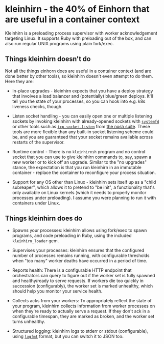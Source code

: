 # kleinhirn - the 40% of Einhorn that are useful in a container context

Kleinhirn is a preloading process supervisor with worker
acknowledgement targeting Linux. It supports Ruby with preloading out
of the box, and can also run regular UNIX programs using plain
fork/exec.

## Things kleinhirn doesn't do

Not all the things einhorn does are useful in a container context (and
are done better by other tools), so kleinhirn doesn't even
attempt to do them. Here they are:

* In-place upgrades - kleinhirn expects that you have a deploy
  strategy that involves a load balancer and (potentially) blue/green
  deploys. It'll tell you the state of your processes, so you can hook
  into e.g. k8s liveness checks, though.

* Listen socket handling - you can easily open one or multiple
  listening sockets by invoking kleinhirn with already-opened sockets
  with [`systemfd`](https://github.com/mitsuhiko/systemfd) or other
  tools such as
  [`tcp-socket-listen`](https://jdebp.eu/Softwares/nosh/guide/commands/tcp-socket-listen.xml)
  from [the nosh suite](https://jdebp.eu/Softwares/nosh). These tools
  are more flexible than any built-in socket listening scheme could
  be, and you are guaranteed that your socket remains available across
  restarts of the supervisor.

* Runtime control - There is no `kleinhirnsh` program and no control
  socket that you can use to give kleinhirn commands to, say, spawn a
  new worker or to kick off an upgrade. Similar to the "no upgrades"
  stance, the expectation is that you run kleinhirn in an immutable
  container - replace the container to reconfigure your process
  situation.

* Support for any OS other than Linux - kleinhirn sets itself up as a
  "child subreaper", which allows it to pretend to "be init", a
  functionality that's only available on Linux kernels (which it needs
  to properly monitor processes under preloading). I assume you were
  planning to run it with containers under Linux.

## Things kleinhirn does do

* Spawns your processes: kleinhirn allows using fork/exec to spawn
  programs, and code preloading in Ruby, using the included
  `kleinhirn_loader` gem.

* Supervises your processes: kleinhirn ensures that the configured
  number of processes remains running, with configurable thresholds
  when "too many" worker deaths have occurred in a period of time.

* Reports health: There is a configurable HTTP endpoint that
  orchestrators can query to figure out if the worker set is fully
  spawned and healthy/ready to serve requests. If workers die too
  quickly in succession (configurably), the worker set is marked
  unhealthy, which should help you monitor your service health.

* Collects acks from your workers: To appropriately reflect the state
  of your program, kleinhirn collects information from worker
  processes on when they're ready to actually serve a request. If they
  don't ack in a configurable timespan, they are marked as broken, and
  the worker set turns unhealthy.

* Structured logging: kleinhirn logs to stderr or stdout
  (configurable), using [`logfmt`](https://brandur.org/logfmt) format,
  but you can switch it to JSON too.
